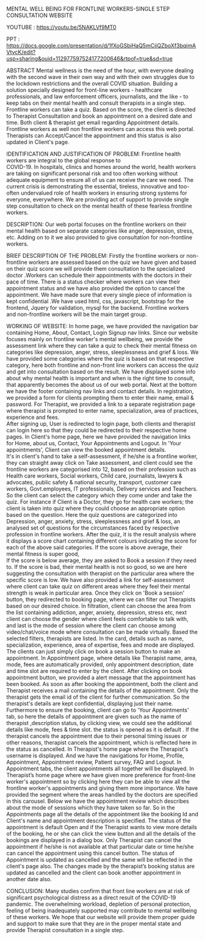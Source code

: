 MENTAL WELL BEING FOR FRONTLINE WORKERS-SINGLE STEP CONSULTATION WEBSITE

YOUTUBE : https://youtu.be/5NAKLVf9MT0

PPT : https://docs.google.com/presentation/d/1fXoGSbiHaQ5mCiiQZboXf3bqimAVtycK/edit?usp=sharing&ouid=112977597524177200646&rtpof=true&sd=true

ABSTRACT 
 Mental wellness is the need of the hour, with everyone dealing with the  second wave in their own way and with their own struggles due to the lockdown  restrictions and the overall COVID situation. Building a solution specially designed for  front-line workers - healthcare professionals, and law enforcement officers, journalists,  and the like - to keep tabs on their mental health and consult therapists in a single step. 
Frontline workers can take a quiz. Based on the score, the client is directed to Therapist  Consultation and book an appointment on a desired date and time. Both client &  therapist get email regarding Appointment details. 
Frontline workers as well non frontline workers can access this web portal. 
Therapists can Accept/Cancel the appointment and this status is also updated in Client's  page. 

IDENTIFICATION AND JUSTIFICATION OF PROBLEM: 
Frontline health workers are integral to the global response to  
COVID-19. In hospitals, clinics and homes around the world, health workers are taking  on significant personal risk and too often working without adequate equipment to  ensure all of us can receive the care we need. The current crisis is demonstrating the  essential, tireless, innovative and too-often undervalued role of health workers in  ensuring strong systems for everyone, everywhere. We are providing act of support to  provide single step consultation to check on the mental health of these fearless frontline  workers. 

DESCRIPTION: 
Our web portal focuses on the frontline workers on their  
mental health based on separate categories like anger, depression, stress, etc.  Adding on to it we also provided to give consultation for non-frontline workers. 

BRIEF DESCRIPTION OF THE PROBLEM: 
 Firstly the frontline workers or non-frontline workers are assessed  based on the quiz we have given and based on their quiz score we will provide them  consultation to the specialized doctor .Workers can schedule their appointments  with the doctors in their pace of time. There is a status checker where workers can  view their appointment status and we have also provided the option to cancel the  appointment. We have made sure that every single piece of information is kept  confidential .We have used html, css, javascript, bootstrap for the frontend, Jquery  for validation, mysql for the backend. Frontline workers and non-frontline workers  will be the main target group. 

WORKING OF WEBSITE: 
 In home page, we have provided the navigation bar containing  Home, About, Contact, Login Signup nav links. 
Since our website focuses mainly on frontline worker's mental wellbeing, we provide  the assessment link where they can take a quiz to check their mental fitness on  categories like depression, anger, stress, sleeplessness and grief & loss. 
We have provided some categories where the quiz is based on that respective  category, here both frontline and non-front line workers can access the quiz and get  into consultation based on the result. 
We have displayed some info about why mental health is important and when is the  right time to consult, that apparently becomes the about us of our web portal. 
Next at the bottom we have the footer containing nav links and contact details. 
In registration, we provided a form for clients prompting them to enter their name,  email & password. For Therapist, we provided a link to a separate registration page 
where therapist is prompted to enter name, specialization, area of practices, experience and fees.  
After signing up, User is redirected to login page, both clients and therapist can login  here so that they could be redirected to their respective home pages. 
In Client's home page, here we have provided the navigation links for Home, about us, Contact, Your Appointments and Logout. In 'Your appointments', Client can view  the booked appointment details.  
It's in client's hand to take a self-assessment, if he/she is a frontline worker, they can  straight away click on Take assessment, and client could see the frontline workers are  categorised into 12, based on their profession such as Health care workers, Social  workers, Child care, journalists, lawyers & advocates, public safety & national  security, transport, customer care workers, Govt.employees, IT professionals,  Delivery services and Teachers. 
So the client can select the category which they come under and take the quiz. For  instance if Client is a Doctor, they go for health care workers; the client is taken into  quiz where they could choose an appropriate option based on the question. Here the  quiz questions are categorized into Depression, anger, anxiety, stress, sleeplessness  and grief & loss, an analysed set of questions for the circumstances faced by  respective profession in frontline workers. 
After the quiz, it is the result analysis where it displays a score chart containing  different colours indicating the score for each of the above said categories. 
If the score is above average, their mental fitness is super good,  
If the score is below average, they are asked to Book a session if they need to. 
If the score is bad, their mental health is not so good, so we are here suggesting the  consultation with therapist on the particular area where the specific score is low. 
We have also provided a link for self-assessment where client can take quiz on  different areas where they feel their mental strength is weak in particular area. 
Once they click on 'Book a session' button, they redirected to booking page, where  we can filter out Therapists based on our desired choice. In filtration, client can  choose the area from the list containing addiction, anger, anxiety, depression, stress  etc, next client can choose the gender where client feels comfortable to talk with, 
and last is the mode of session where the client can choose among video/chat/voice  mode where consultation can be made virtually. 
Based the selected filters, therapists are listed. In the card, details such as name,  specialization, experience, area of expertise, fees and mode are displayed. The clients  can just simply click on book a session button to make an appointment. 
In Appointment page, where details like Therapist name, area, mode, fees are  automatically provided, only appointment description, date and time slot are  required to enter by the client. After clicking on book appointment button, we  provided a alert message that the appointment has been booked. As soon as after  booking the appointment, both the client and Therapist receives a mail containing  the details of the appointment. Only the therapist gets the email id of the client for  further communication. So the therapist's details are kept confidential, displaying  just their name. 
Furthermore to ensure the booking, client can go to 'Your Appointments' tab, so here  the details of appointment are given such as the name of therapist ,description  status, by clicking view, we could see the additional details like mode, fees & time  slot. 
the status is opened as it is default . If the therapist cancels the appointment due to  their personal timing issues or other reasons, therapist cancels the appointment,  which is reflected here in the status as cancelled. 
In Therapist's home page where the Therapist's username is displayed. And we have  the navigations for Home, Profile, Appointment, Appointment review, Patient survey,  FAQ and Logout. 
In Appointment tabs, the client appointments all together will be displayed. In  Therapist’s home page where we have given more preference for front-line worker's  appointment so by clicking here they can be able to view all the frontline worker's  appointments and giving them more importance. 
We have provided the segment where the areas handled by the doctors are specified  in this carousel. Below we have the appointment review which describes about the  mode of sessions which they have taken so far. So in the Appointments page all the  details of the appointment like the booking Id and Client's name and appointment  description is specified. The status of the appointment is default Open and if the  Therapist wants to view more details of the booking, he or she can click the view  button and all the details of the bookings are displayed in a dialog box. 
Only Therapist can cancel the appointment if he/she is not available at that particular  date or time he/she can cancel the appointment using this cancel button. 
The status of Appointment is updated as cancelled and the same will be reflected in  the client's page also. 
The changes made by the therapist’s booking status are updated as cancelled and the  client can book another appointment in another date also. 

CONCLUSION: 
 Many studies confirm that front line workers are at risk of significant  psychological distress as a direct result of the COVID-19 pandemic. The overwhelming  workload, depletion of personal protection, feeling of being inadequately supported  may contribute to mental wellbeing of these workers. We hope that our website will  provide them proper guide and support to make sure that they are in the proper  mental state and provide Therapist consultation in a single step.


